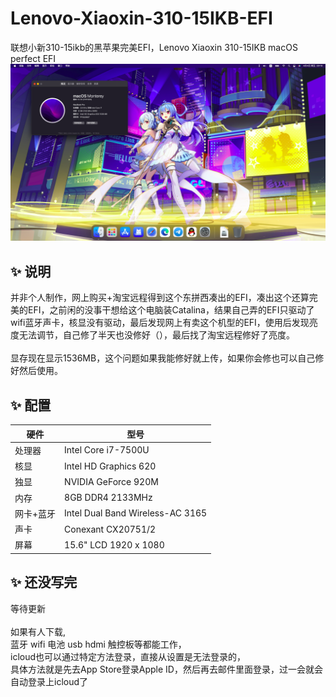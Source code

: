 # Lenovo-Xiaoxin-310-15IKB-EFI
联想小新310-15ikb的黑苹果完美EFI，Lenovo Xiaoxin 310-15IKB macOS perfect EFI\
![image](images/系统版本.png)

## ✨ 说明
并非个人制作，网上购买+淘宝远程得到这个东拼西凑出的EFI，凑出这个还算完美的EFI，之前闲的没事干想给这个电脑装Catalina，结果自己弄的EFI只驱动了wifi蓝牙声卡，核显没有驱动，最后发现网上有卖这个机型的EFI，使用后发现亮度无法调节，自己修了半天也没修好（），最后找了淘宝远程修好了亮度。\
\
显存现在显示1536MB，这个问题如果我能修好就上传，如果你会修也可以自己修好然后使用。

## ✨ 配置
| 硬件      | 型号                             |
|-----------|----------------------------------|
| 处理器    | Intel Core i7-7500U              |
| 核显      | Intel HD Graphics 620            |
| 独显      | NVIDIA GeForce 920M              |
| 内存      | 8GB DDR4 2133MHz                 |
| 网卡+蓝牙 | Intel Dual Band Wireless-AC 3165 |
| 声卡      | Conexant CX20751/2               |
| 屏幕      | 15.6" LCD 1920 x 1080            |

## ✨ 还没写完
等待更新\
\
如果有人下载,\
蓝牙 wifi 电池 usb hdmi 触控板等都能工作，\
icloud也可以通过特定方法登录，直接从设置是无法登录的，\
具体方法就是先去App Store登录Apple ID，然后再去邮件里面登录，过一会就会自动登录上icloud了
